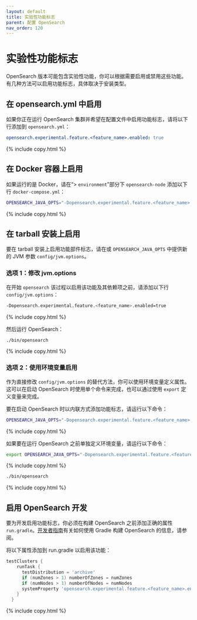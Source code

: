 ```yaml
---
layout: default
title: 实验性功能标志
parent: 配置 OpenSearch
nav_order: 120
---
```


# 实验性功能标志

OpenSearch 版本可能包含实验性功能，你可以根据需要启用或禁用这些功能。有几种方法可以启用功能标志，具体取决于安装类型。

## 在 opensearch.yml 中启用

如果你正在运行 OpenSearch 集群并希望在配置文件中启用功能标志，请将以下行添加到 `opensearch.yml`：

```yaml
opensearch.experimental.feature.<feature_name>.enabled: true
```
{% include copy.html %}

## 在 Docker 容器上启用

如果运行的是 Docker，请在“> `environment`”部分下 `opensearch-node` 添加以下行 `docker-compose.yml`：

```bash
OPENSEARCH_JAVA_OPTS="-Dopensearch.experimental.feature.<feature_name>.enabled=true"
```
{% include copy.html %}

## 在 tarball 安装上启用

要在 tarball 安装上启用功能部件标志，请在或 `OPENSEARCH_JAVA_OPTS` 中提供新的 JVM 参数 `config/jvm.options`。

### 选项 1：修改 jvm.options

在开始 `opensearch` 该过程以启用该功能及其依赖项之前，请添加以下行 `config/jvm.options`：

```bash
-Dopensearch.experimental.feature.<feature_name>.enabled=true
```
{% include copy.html %}

然后运行 OpenSearch：

```bash
./bin/opensearch
```
{% include copy.html %}

### 选项 2：使用环境变量启用

作为直接修改 `config/jvm.options` 的替代方法，你可以使用环境变量定义属性。这可以在启动 OpenSearch 时使用单个命令来完成，也可以通过使用 `export` 定义变量来完成。

要在启动 OpenSearch 时以内联方式添加功能标志，请运行以下命令：

```bash
OPENSEARCH_JAVA_OPTS="-Dopensearch.experimental.feature.<feature_name>.enabled=true" ./opensearch-{{site.opensearch_version}}/bin/opensearch
```
{% include copy.html %}

如果要在运行 OpenSearch 之前单独定义环境变量，请运行以下命令：

```bash
export OPENSEARCH_JAVA_OPTS="-Dopensearch.experimental.feature.<feature_name>.enabled=true"
```
{% include copy.html %}

```bash
./bin/opensearch
```
{% include copy.html %}

## 启用 OpenSearch 开发

要为开发启用功能标志，你必须在构建 OpenSearch 之前添加正确的属性 `run.gradle`。[开发者指南](https://github.com/opensearch-project/OpenSearch/blob/main/DEVELOPER_GUIDE.md)有关如何使用 Gradle 构建 OpenSearch 的信息，请参阅。

将以下属性添加到 run.gradle 以启用该功能：

```gradle
testClusters {
    runTask {
      testDistribution = 'archive'
      if (numZones > 1) numberOfZones = numZones
      if (numNodes > 1) numberOfNodes = numNodes
      systemProperty 'opensearch.experimental.feature.<feature_name>.enabled', 'true'
    }
  }
```
{% include copy.html %}